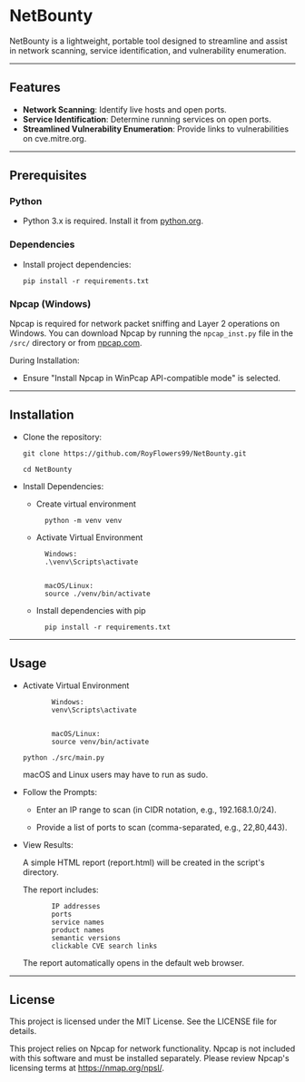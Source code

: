 # NetBounty

NetBounty is a lightweight, portable tool designed to streamline and assist in network scanning, service identification, and vulnerability enumeration.

---

## Features
- **Network Scanning**: Identify live hosts and open ports.
- **Service Identification**: Determine running services on open ports.
- **Streamlined Vulnerability Enumeration**: Provide links to vulnerabilities on cve.mitre.org.

---

## Prerequisites

### Python
- Python 3.x is required. Install it from [python.org](https://www.python.org).

### Dependencies

- Install project dependencies:

      pip install -r requirements.txt

### Npcap (Windows)

   Npcap is required for network packet sniffing and Layer 2 operations on Windows.
   You can download Npcap by running the `npcap_inst.py` file in the `/src/` directory or from [npcap.com](https://npcap.com/dist/).
        
   During Installation:
   
   - Ensure "Install Npcap in WinPcap API-compatible mode" is selected.

---

## Installation

 - Clone the repository:

   `git clone https://github.com/RoyFlowers99/NetBounty.git`

   `cd NetBounty`

- Install Dependencies:

    - Create virtual environment

            python -m venv venv

    - Activate Virtual Environment 

            Windows:
            .\venv\Scripts\activate


            macOS/Linux: 
            source ./venv/bin/activate

    - Install dependencies with pip

            pip install -r requirements.txt

---

## Usage

   - Activate Virtual Environment 

                Windows:
                venv\Scripts\activate


                macOS/Linux: 
                source venv/bin/activate

        `python ./src/main.py`

        macOS and Linux users may have to run as sudo.

   - Follow the Prompts:

        - Enter an IP range to scan (in CIDR notation, e.g., 192.168.1.0/24).

        - Provide a list of ports to scan (comma-separated, e.g., 22,80,443).

   - View Results:

        A simple HTML report (report.html) will be created in the script's directory.

        The report includes:

                IP addresses
                ports
                service names 
                product names
                semantic versions
                clickable CVE search links

        The report automatically opens in the default web browser.

---

## License

This project is licensed under the MIT License. See the LICENSE file for details.

This project relies on Npcap for network functionality. Npcap is not included with this software and must be installed separately. 
Please review Npcap's licensing terms at https://nmap.org/npsl/.